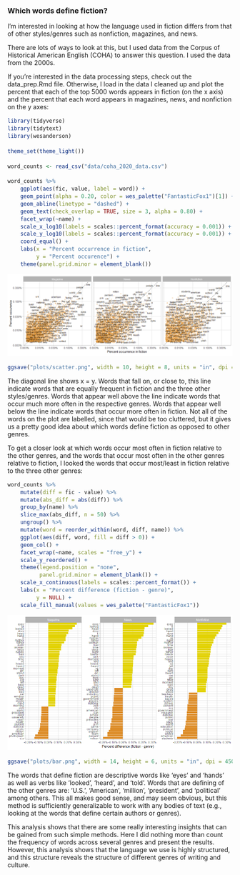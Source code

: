 ### Which words define fiction?

I’m interested in looking at how the language used in fiction differs
from that of other styles/genres such as nonfiction, magazines, and
news.

There are lots of ways to look at this, but I used data from the Corpus
of Historical American English (COHA) to answer this question. I used
the data from the 2000s.

If you’re interested in the data processing steps, check out the
data_prep.Rmd file. Otherwise, I load in the data I cleaned up and plot
the percent that each of the top 5000 words appears in fiction (on the x
axis) and the percent that each word appears in magazines, news, and
nonfiction on the y axes:

``` r
library(tidyverse)
library(tidytext)
library(wesanderson)

theme_set(theme_light())

word_counts <- read_csv("data/coha_2020_data.csv")

word_counts %>%
    ggplot(aes(fic, value, label = word)) +
    geom_point(alpha = 0.20, color = wes_palette("FantasticFox1")[1]) +
    geom_abline(linetype = "dashed") +
    geom_text(check_overlap = TRUE, size = 3, alpha = 0.80) +
    facet_wrap(~name) +
    scale_x_log10(labels = scales::percent_format(accuracy = 0.001)) +
    scale_y_log10(labels = scales::percent_format(accuracy = 0.001)) +
    coord_equal() +
    labs(x = "Percent occurrence in fiction",
         y = "Percent occurence") +
    theme(panel.grid.minor = element_blank())
```

![](README_files/figure-markdown_github/unnamed-chunk-1-1.png)

``` r
ggsave("plots/scatter.png", width = 10, height = 8, units = "in", dpi = 450)
```

The diagonal line shows x = y. Words that fall on, or close to, this
line indicate words that are equally frequent in fiction and the three
other styles/genres. Words that appear well above the line indicate
words that occur much more often in the respective genres. Words that
appear well below the line indicate words that occur more often in
fiction. Not all of the words on the plot are labelled, since that would
be too cluttered, but it gives us a pretty good idea about which words
define fiction as opposed to other genres.

To get a closer look at which words occur most often in fiction relative
to the other genres, and the words that occur most often in the other
genres relative to fiction, I looked the words that occur most/least in
fiction relative to the three other genres:

``` r
word_counts %>%
    mutate(diff = fic - value) %>%
    mutate(abs_diff = abs(diff)) %>%
    group_by(name) %>%
    slice_max(abs_diff, n = 50) %>%
    ungroup() %>%
    mutate(word = reorder_within(word, diff, name)) %>%
    ggplot(aes(diff, word, fill = diff > 0)) +
    geom_col() +
    facet_wrap(~name, scales = "free_y") +
    scale_y_reordered() +
    theme(legend.position = "none",
          panel.grid.minor = element_blank()) +
    scale_x_continuous(labels = scales::percent_format()) +
    labs(x = "Percent difference (fiction - genre)",
         y = NULL) +
    scale_fill_manual(values = wes_palette("FantasticFox1"))
```

![](README_files/figure-markdown_github/unnamed-chunk-2-1.png)

``` r
ggsave("plots/bar.png", width = 14, height = 6, units = "in", dpi = 450)
```

The words that define fiction are descriptive words like ‘eyes’ and
‘hands’ as well as verbs like ‘looked’, ‘heard’, and ‘told’. Words that
are defining of the other genres are: ‘U.S.’, ‘American’, ‘million’,
‘president’, and ‘political’ among others. This all makes good sense,
and may seem obvious, but this method is sufficiently generalizable to
work with any bodies of text (e.g., looking at the words that define
certain authors or genres).

This analysis shows that there are some really interesting insights that
can be gained from such simple methods. Here I did nothing more than
count the frequency of words across several genres and present the
results. However, this analysis shows that the language we use is highly
structured, and this structure reveals the structure of different genres
of writing and culture.

<br /> <br /> <br /> <br /> <br />
